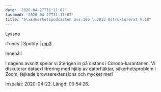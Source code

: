 ```yaml
---
date: '2020-04-27T11:11:07'
lastmod: '2020-04-27T11:11:07'
title: "S\xE4kerhetspodcasten avs.180 \u2013 Ostrukturerat V.18"
---
```

Lyssna

iTunes \| Spotify \| [mp3](http://traffic.libsyn.com/sakerhetspodcasten/2020-04-22_Sakerhetspodcasten_ostrukt.mp3)

Innehåll

I dagens avsnitt spelar vi återigen in på distans i Corona-karantänen. Vi diskuterar
dataexfiltrering med hjälp av datorfläktar, säkerhetsproblem i Zoom, fejkade browserextensions
och mycket mer!

Inspelat: 2020-04-22. Längd: 00:54:26.

